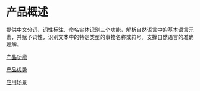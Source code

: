 #  产品概述

提供中文分词、词性标注、命名实体识别三个功能，解析自然语言中的基本语言元素，并赋予词性，识别文本中的特定类型的事物名称或符号，支撑自然语言的准确理解。

[产品功能](Features.md)

[产品优势](Benefits.md)

[应用场景](Application-Scenarios.md)